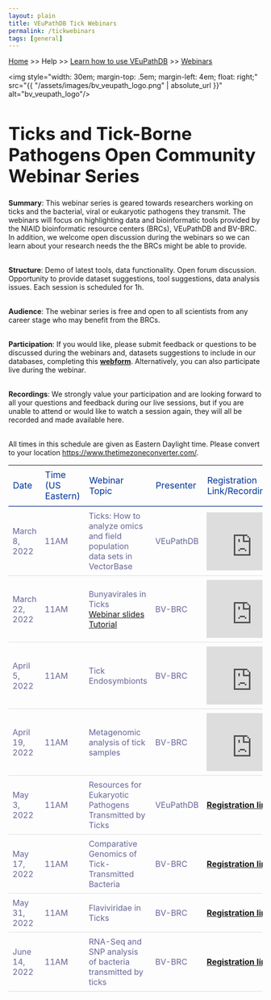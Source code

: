 ```yaml
---
layout: plain
title: VEuPathDB Tick Webinars 
permalink: /tickwebinars
tags: [general]
---
```

<style>
  h1 {
    font-size: 2.5em;
  }
  div.contents {
    margin-left: 1em;
    margin-bottom: 3em;
  }
  
  div.workshop {
    margin: 2em 1em;
  }

details summary, details ul {
  margin-top: 1em;
}
details summary {
  font-size: 120%;
  color: #069;
}
details p, details table {
  margin-left: 2em;
}
details table {
  margin-right: 6em;
}

table {
  margin-top: 1em;
  border-collapse: collapse;
}
/*
table, th, td {
  border: 1px solid black;
  padding: 0.5em;
}
*/
tr.break td {
  background-color: #DCDCDC;
}

table.hor-minimalist-a {
  text-align: left;
}
table.hor-minimalist-a th {
  font-size: 110%;
  font-weight: 400;
  color: #039;
  border-bottom: 2px solid #6678b1;
  padding: 0.5em;
  text-align: left;
}
table.hor-minimalist-a tr {
  border-bottom: 1px solid #ddd;
}
table.hor-minimalist-a tr:hover td {
  color: #039;
}
table.hor-minimalist-a tr.other td {
  background-color: #fafafa;
}
table.hor-minimalist-a tbody {
  display: table-row-group;
  vertical-align: middle;
  border-color: inherit;
}
table.hor-minimalist-a td {
  color: #669;
  padding: 0.5em 0.5em 0.5em;
  vertical-align: middle;
}
table.hor-minimalist-a tfoot {
  font-size: 90%;
}
table.hor-minimalist-a tfoot tr {
  border:0;
}
th.time {
  width: 10%;
}
th.event {
  width: 50%;
}
th.author {
  width: 20%;
}
th.recording {
  width: 20%;
}
</style>


<p><a href="/">Home</a> >> Help >> <a href="/a/app/static-content/landing.html">Learn how to use VEuPathDB</a> >> 
    <a href="/a/app/static-content/webinars.html">Webinars</a></p>



<img style="width: 30em; margin-top: .5em; margin-left: 4em; float: right;" src="{{ "/assets/images/bv_veupath_logo.png" | absolute_url }}" alt="bv_veupath_logo"/>
<h1>Ticks and Tick-Borne Pathogens Open Community Webinar Series</h1>
<div class="static-content">

<p>

<b>Summary</b>: This webinar series is geared towards researchers working on ticks and the bacterial, viral or eukaryotic pathogens they transmit. The webinars will focus on highlighting data and bioinformatic tools provided by the NIAID bioinformatic resource centers (BRCs), VEuPathDB and BV-BRC. In addition, we welcome open discussion during the webinars so we can learn about your research needs the the BRCs might be able to provide.<br><br>

<b>Structure</b>: Demo of latest tools, data functionality. Open forum discussion. Opportunity to provide dataset suggestions, tool suggestions, data analysis issues. Each session is scheduled for 1h.<br><br>

<b>Audience</b>: The webinar series is free and open to all scientists from any career stage who may benefit from the BRCs.<br><br>
  
<b>Participation</b>: If you would like, please submit feedback or questions to be discussed during the webinars and, datasets suggestions to include in our databases, completing this <b><a href="https://docs.google.com/forms/d/e/1FAIpQLSdsSCTfab0oJw3i4dkz6i9a3M7jx6IWnlaSZxd4srKBdyDKKg/viewform">webform</a></b>. Alternatively, you can also participate live during the webinar.<br><br>
  
<b>Recordings</b>: We strongly value your participation and are looking forward to all your questions and feedback during our live sessions, but if you are unable to attend or would like to watch a session again, they will all be recorded and made available here. <br><br>

 </p>

<p>All times in this schedule are given as Eastern Daylight time. Please
        convert to your location <a href="https://www.thetimezoneconverter.com/"
          target="_blank">https://www.thetimezoneconverter.com/</a>.</p>
<table class="hor-minimalist-a">
        <thead>
          <tr>
            <th class="date">Date</th>
            <th class="time">Time (US Eastern)</th>
            <th class="topic">Webinar Topic</th>
            <th class="presenter">Presenter</th>
            <th class="reglink">Registration Link/Recording</th>
          </tr>
        </thead>
        <tbody>
          <tr>
            <td>March 8, 2022</td>
            <td>11AM</td>
            <td>Ticks: How to analyze omics and field population data sets in VectorBase</td>
            <td>VEuPathDB</td>
            <td><iframe width="180" height="115" src="https://www.youtube.com/embed/93Ci3UJ-yAU" title="YouTube video player" frameborder="0" allow="accelerometer; autoplay; clipboard-write; encrypted-media; gyroscope; picture-in-picture" allowfullscreen></iframe></td>
          </tr>
           <tr>
            <td>March 22, 2022</td>
            <td>11AM</td>
            <td>Bunyavirales in Ticks<br>
            <a href="{{'/documents/webinars/Bunyavirales_BV_BRC.pdf' | absolute_url}}">Webinar slides</a>
            <br>
            <a href="{{'/documents/webinars/Bunyavirales_BV_BRC_tutorial.pdf' | absolute_url}}">Tutorial</a>
            </td>
            <td>BV-BRC</td>
            <td><iframe width="180" height="115" src="https://www.youtube.com/embed/I6fLaYNwIzw" title="YouTube video player" frameborder="0" allow="accelerometer; autoplay; clipboard-write; encrypted-media; gyroscope; picture-in-picture" allowfullscreen></iframe></td>
          </tr>
          <tr>
            <td>April 5, 2022</td>
            <td>11AM</td>
            <td>Tick Endosymbionts</td>
            <td>BV-BRC</td>
            <td><iframe width="180" height="115" src="https://www.youtube.com/embed/P8UlM1_t3-M" title="YouTube video player" frameborder="0" allow="accelerometer; autoplay; clipboard-write; encrypted-media; gyroscope; picture-in-picture" allowfullscreen></iframe></td>
          </tr>
          <tr>
            <td>April 19, 2022</td>
            <td>11AM</td>
            <td>Metagenomic analysis of tick samples</td>
            <td>BV-BRC</td>
            <td><iframe width="180" height="115" src="https://www.youtube.com/embed/pCVwCJBC2Qk" title="YouTube video player" frameborder="0" allow="accelerometer; autoplay; clipboard-write; encrypted-media; gyroscope; picture-in-picture" allowfullscreen></iframe></td>
          </tr>
          <tr>
            <td>May 3, 2022</td>
            <td>11AM</td>
            <td>Resources for Eukaryotic Pathogens Transmitted by Ticks</td>
            <td>VEuPathDB</td>
            <td><b><a href=" https://upenn.zoom.us/meeting/register/tJApf-CgrD8pGdDS9wPksPrO9iC0EO9lWjt3">Registration link</a></b></td>
          </tr>
          <tr>
            <td>May 17, 2022</td>
            <td>11AM</td>
            <td>Comparative Genomics of Tick-Transmitted Bacteria</td>
            <td>BV-BRC</td>
            <td><b><a href="https://upenn.zoom.us/meeting/register/tJIuc-ysrD0oHdxbSl0htivMDz_CEnUC89Q1">Registration link</a></b></td>
          </tr>
          <tr>
            <td>May 31, 2022</td>
            <td>11AM</td>
            <td>Flaviviridae in Ticks</td>
            <td>BV-BRC</td>
            <td><b><a href=" https://upenn.zoom.us/meeting/register/tJEqdu6gqDwiHNFKc-RPSoncdCFgk0VSNSWf">Registration link</a></b></td>
          </tr>
          <tr>
            <td>June 14, 2022</td>
            <td>11AM</td>
            <td>RNA-Seq and SNP analysis of bacteria transmitted by ticks</td>
            <td>BV-BRC</td>
            <td><b><a href="https://upenn.zoom.us/meeting/register/tJ0td-Gsqj0uHNeBNnLDJyomDsF1SKZjwHCv">Registration link</a></b></td>
          </tr>
          </tbody>
          </table>
</div>
